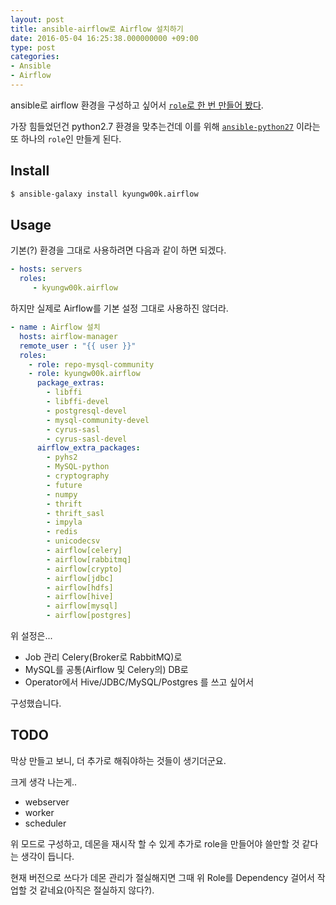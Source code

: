 ```yaml
---
layout: post
title: ansible-airflow로 Airflow 설치하기
date: 2016-05-04 16:25:38.000000000 +09:00
type: post
categories:
- Ansible
- Airflow
---
```


ansible로 airflow 환경을 구성하고 싶어서 [`role`로 한 번 만들어 봤다](https://github.com/kyungw00k/ansible-airflow).

가장 힘들었던건
python2.7 환경을 맞추는건데 이를 위해 [`ansible-python27`](https://github.com/kyungw00k/ansible-python27) 이라는 또 하나의 `role`인 만들게 된다.

## Install
```sh
$ ansible-galaxy install kyungw00k.airflow
```

## Usage
기본(?) 환경을 그대로 사용하려면 다음과 같이 하면 되겠다.
```yaml
- hosts: servers
  roles:
     - kyungw00k.airflow
```

하지만 실제로 Airflow를 기본 설정 그대로 사용하진 않더라.

```yaml
- name : Airflow 설치
  hosts: airflow-manager
  remote_user : "{{ user }}"
  roles:
    - role: repo-mysql-community
    - role: kyungw00k.airflow
      package_extras:
        - libffi
        - libffi-devel
        - postgresql-devel
        - mysql-community-devel
        - cyrus-sasl
        - cyrus-sasl-devel
      airflow_extra_packages:
        - pyhs2
        - MySQL-python
        - cryptography
        - future
        - numpy
        - thrift
        - thrift_sasl
        - impyla
        - redis
        - unicodecsv
        - airflow[celery]
        - airflow[rabbitmq]
        - airflow[crypto]
        - airflow[jdbc]
        - airflow[hdfs]
        - airflow[hive]
        - airflow[mysql]
        - airflow[postgres]
```

위 설정은...
* Job 관리 Celery(Broker로 RabbitMQ)로
* MySQL를 공통(Airflow 및 Celery의) DB로
* Operator에서 Hive/JDBC/MySQL/Postgres 를 쓰고 싶어서

구성했습니다.


## TODO
막상 만들고 보니, 더 추가로 해줘야하는 것들이 생기더군요.

크게 생각 나는게..
* webserver
* worker
* scheduler

위 모드로 구성하고, 데몬을 재시작 할 수 있게 추가로 role을 만들어야 쓸만할 것 같다는 생각이 듭니다.

현재 버전으로 쓰다가 데몬 관리가 절실해지면 그때 위 Role를 Dependency 걸어서 작업할 것 같네요(아직은 절실하지 않다?).
